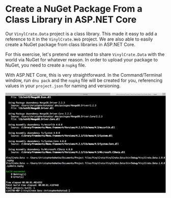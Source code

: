 # Create a NuGet Package From a Class Library in ASP.NET Core

Our `VinylCrate.Data` project is a class library. This made it easy to add a reference to it in the `VinylCrate.Web` project. We are also able to easily create a NuGet package from class libraries in ASP.NET Core.

For this exercise, let's pretend we wanted to share `VinylCrate.Data` with the world via NuGet for whatever reason. In order to upload your package to NuGet, you need to create a `nupkg` file.

With ASP.NET Core, this is very straightforward. In the Command/Terminal window, run `dnu pack` and the `nupkg` file will be created for you, referencing values in your `project.json` for naming and versioning.

![](./vc-dnu-pack.png)